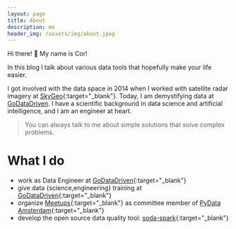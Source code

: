 ```yaml
---
layout: page
title: About
description: me
header_img: /assets/img/about.jpeg
---
```


Hi there! :wave: My name is Cor!

In this blog I talk about various data tools that hopefully make your life
easier.

I got involved with the data space in 2014 when I worked with satellite radar
imagery at [SkyGeo](https://skygeo..com){:target="_blank"}.  Today, I am
demystifying data at [GoDataDriven](https://godatadriven.com). I have a
scientific background in data science and artificial intelligence, and I am an
engineer at heart.

> You can always talk to me about simple solutions that solve complex problems.

# What I do
- work as Data Engineer at
  [GoDataDriven](https://godatadriven.com/){:target="_blank"}
- give data {science,engineering} training at
  [GoDataDriven](https://godatadriven.com/){:target="_blank"}
- organize [Meetups](https://www.meetup.com/PyData-NL/){:target="_blank"} as
  committee member of
	[PyData Amsterdam](https://amsterdam.pydata.org/){:target="_blank"}
- develop the open source data quality tool:
  [soda-spark](https://github.com/sodadata/soda-spark){:target="_blank"}

